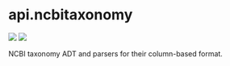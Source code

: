 # api.ncbitaxonomy

[![](http://github-release-version.herokuapp.com/github/bio4j/data.ncbitaxonomy/release.svg)](https://github.com/bio4j/data.ncbitaxonomy/releases/latest)
[![](https://img.shields.io/badge/license-AGPLv3-blue.svg)](https://tldrlegal.com/license/gnu-affero-general-public-license-v3-%28agpl-3.0%29)

NCBI taxonomy ADT and parsers for their column-based format.
